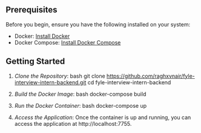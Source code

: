 ## Prerequisites

Before you begin, ensure you have the following installed on your system:

- Docker: [Install Docker](https://docs.docker.com/get-docker/)
- Docker Compose: [Install Docker Compose](https://docs.docker.com/compose/install/)

## Getting Started

1. *Clone the Repository*: 
    bash
    git clone https://github.com/raghxvnair/fyle-interview-intern-backend.git
    cd fyle-interview-intern-backend
    

2. *Build the Docker Image*:
    bash
    docker-compose build
    

3. *Run the Docker Container*:
    bash
    docker-compose up
    

4. *Access the Application*:
    Once the container is up and running, you can access the application at http://localhost:7755.